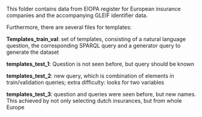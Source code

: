 This folder contains data from EIOPA register for European insurance companies and the accompanying GLEIF identifier data.

Furthermore, there are several files for templates:

__Templates_train_val__: set of templates, consisting of a natural language question, the corresponding SPARQL query and a generator query to generate the dataset

__templates_test_1__: Question is not seen before, but query should be known

__templates_test_2__: new query, which is combination of elements in train/validation queries; extra difficulty: looks for two variables

__templates_test_3__: question and queries were seen before, but new names. This achieved by not only selecting dutch insurances, but from whole Europe
